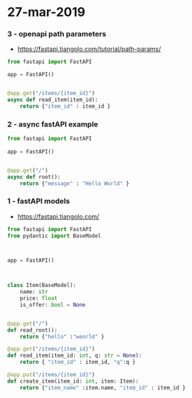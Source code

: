 # 27-mar-2019

### 3 - openapi path parameters

- https://fastapi.tiangolo.com/tutorial/path-params/

```python
from fastapi import FastAPI

app = FastAPI()


@app.get("/items/{item_id}")
async def read_item(item_id):
    return {"item_id" : item_id }
```

### 2 - async fastAPI example

```python
from fastapi import FastAPI
  
app = FastAPI()


@app.get("/")
async def root():
    return {"message" : "Hello World" }
```

### 1 - fastAPI models

- https://fastapi.tiangolo.com/

```python
from fastapi import FastAPI
from pydantic import BaseModel



app = FastAPI()



class Item(BaseModel):
    name: str
    price: float
    is_offer: bool = None


@app.get("/")
def read_root():
    return {"hello" :"weorld" }

@app.get("/items/{item_id}")
def read_item(item_id: int, q: str = None):
    return { "item_id" : item_id, "q":q }

@app.put("/items/{item_id}")
def create_item(item_id: int, item: Item):
    return {"item_name" :item.name, "item_id" : item_id }
```



